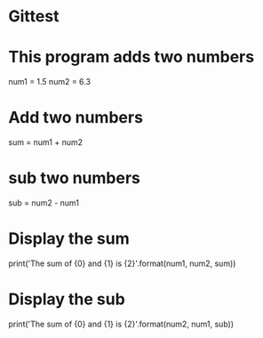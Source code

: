 # Gittest
# This program adds two numbers

num1 = 1.5
num2 = 6.3

# Add two numbers
sum = num1 + num2

# sub two numbers
sub = num2 - num1

# Display the sum
print('The sum of {0} and {1} is {2}'.format(num1, num2, sum))

# Display the sub
print('The sum of {0} and {1} is {2}'.format(num2, num1, sub))

